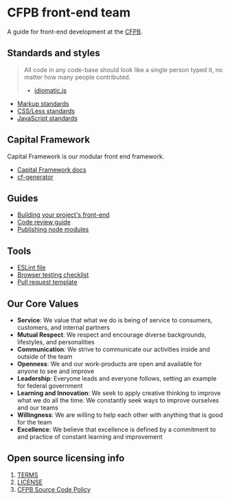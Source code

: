 
# CFPB front-end team

A guide for front-end development at the [CFPB](http://cfpb.github.io/).

## Standards and styles

> All code in any code-base should look like a single person typed it, no matter how many people contributed.
> - [idiomatic.js](https://github.com/rwaldron/idiomatic.js/#all-code-in-any-code-base-should-look-like-a-single-person-typed-it-no-matter-how-many-people-contributed)

- [Markup standards](markup.md)
- [CSS/Less standards](css.md)
- [JavaScript standards](javascript.md)

## Capital Framework

Capital Framework is our modular front end framework.

- [Capital Framework docs](http://cfpb.github.io/capital-framework/)
- [cf-generator](https://github.com/cfpb/generator-cf)

## Guides

- [Building your project's front-end](build.md)
- [Code review guide](code-reviews.md)
- [Publishing node modules](npm.md)

## Tools

- [ESLint file](.eslintrc)
- [Browser testing checklist](browser-checklist.md)
- [Pull request template](https://raw.githubusercontent.com/cfpb/front-end/master/pr-template.md)

## Our Core Values

- **Service**: We value that what we do is being of service to consumers, customers, and internal partners
- **Mutual Respect**: We respect and encourage diverse backgrounds, lifestyles, and personalities
- **Communication**: We strive to communicate our activities inside and outside of the team
- **Openness**: We and our work-products are open and available for anyone to see and improve
- **Leadership**: Everyone leads and everyone follows, setting an example for federal government
- **Learning and Innovation**: We seek to apply creative thinking to improve what we do all the time. We constantly seek ways to improve ourselves and our teams
- **Willingness**: We are willing to help each other with anything that is good for the team
- **Excellence**: We believe that excellence is defined by a commitment to and practice of constant learning and improvement


## Open source licensing info
1. [TERMS](TERMS.md)
2. [LICENSE](LICENSE)
3. [CFPB Source Code Policy](https://github.com/cfpb/source-code-policy/)
